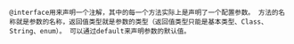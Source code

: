 `@interface用来声明一个注解，其中的每一个方法实际上是声明了一个配置参数。
方法的名称就是参数的名称，返回值类型就是参数的类型（返回值类型只能是基本类型、Class、String、enum）。
可以通过default来声明参数的默认值。`